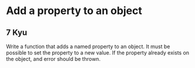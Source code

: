 # Add a property to an object
## 7 Kyu

Write a function that adds a named property to an object. It must be possible to set the property to a new value. If the property already exists on the object, and error should be thrown.